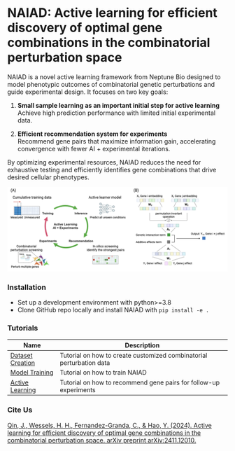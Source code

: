 # NAIAD: Active learning for efficient discovery of optimal gene combinations in the combinatorial perturbation space

 NAIAD is a novel active learning framework from Neptune Bio designed to model phenotypic outcomes of combinatorial genetic perturbations and guide experimental design. It focuses on two key goals:
 1. **Small sample learning as an important initial step for active learning**  
   Achieve high prediction performance with limited initial experimental data.

 2. **Efficient recommendation system for experiments**  
   Recommend gene pairs that maximize information gain, accelerating convergence with fewer AI + experimental iterations.

By optimizing experimental resources, NAIAD reduces the need for exhaustive testing and efficiently identifies gene combinations that drive desired cellular phenotypes.
<p align="center"><img src="https://github.com/NeptuneBio/NAIAD/blob/main/img/naiad_framework.png" alt="naiad" width="900px" /></p>

### Installation 
- Set up a development environment with python>=3.8
- Clone GitHub repo locally and install NAIAD with `pip install -e .`


### Tutorials

| Name | Description |
|-----------------|-------------|
| [Dataset Creation](tutorials/data_preparation_tutorial.ipynb) | Tutorial on how to create customized combinatorial perturbation data|
| [Model Training](tutorials/naiad_tutorial.ipynb) | Tutorial on how to train NAIAD |
| [Active Learning](tutorials/active_learning.ipynb) | Tutorial on how to recommend gene pairs for follow-up experiments |


### Cite Us

[Qin, J., Wessels, H. H., Fernandez-Granda, C., & Hao, Y. (2024). Active learning for efficient discovery of optimal gene combinations in the combinatorial perturbation space. arXiv preprint arXiv:2411.12010.](https://arxiv.org/abs/2411.12010)
